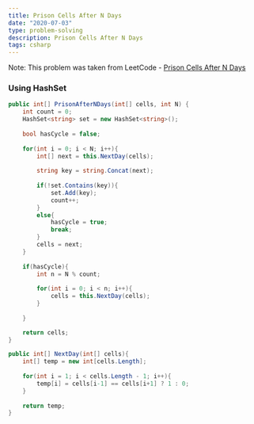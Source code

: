 ```yaml
---
title: Prison Cells After N Days
date: "2020-07-03"
type: problem-solving
description: Prison Cells After N Days
tags: csharp
---
```


Note: This problem was taken from LeetCode - [Prison Cells After N Days](https://leetcode.com/problems/prison-cells-after-n-days/)

### Using HashSet

```csharp
public int[] PrisonAfterNDays(int[] cells, int N) {  
	int count = 0;
	HashSet<string> set = new HashSet<string>();
	
	bool hasCycle = false;
	
	for(int i = 0; i < N; i++){
		int[] next = this.NextDay(cells);
		
		string key = string.Concat(next);
		
		if(!set.Contains(key)){
			set.Add(key);
			count++;
		}
		else{
			hasCycle = true;
			break;
		}
		cells = next;
	}
	
	if(hasCycle){
		int n = N % count;
		
		for(int i = 0; i < n; i++){
			cells = this.NextDay(cells);
		}
		
	}

	return cells;
}

public int[] NextDay(int[] cells){
	int[] temp = new int[cells.Length];
	
	for(int i = 1; i < cells.Length - 1; i++){
		temp[i] = cells[i-1] == cells[i+1] ? 1 : 0;
	}
	
	return temp;
}
```
